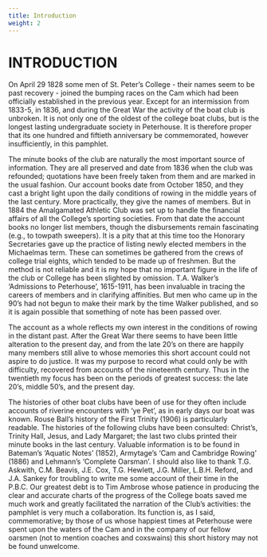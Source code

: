 ```yaml
---
title: Introduction
weight: 2
---
```


# INTRODUCTION

On April 29 1828 some men of St. Peter’s College - their names seem to be past recovery - joined the bumping races on the Cam which had been officially established in the previous year. Except for an intermission from 1833-5, in 1836, and during the Great War the activity of the boat club is unbroken. It is not only one of the oldest of the college boat clubs, but is the longest lasting undergraduate society in Peterhouse. It is therefore proper that its one hundred and fiftieth anniversary be commemorated, however insufficiently, in this pamphlet.

The minute books of the club are naturally the most important source of information. They are all preserved and date from 1836 when the club was refounded; quotations have been freely taken from them and are marked in the usual fashion. Our account books date from October 1850, and they cast a bright light upon the daily conditions of rowing in the middle years of the last century. More practically, they give the names of members. But in 1884 the Amalgamated Athletic Club was set up to handle the financial affairs of all the College’s sporting societies. From that date the account books no longer list members, though the disbursements remain fascinating (e.g., to towpath sweepers). It is a pity that at this time too the Honorary Secretaries gave up the practice of listing newly elected members in the Michaelmas term. These can sometimes be gathered from the crews of college trial eights, which tended to be made up of freshmen. But the method is not reliable and it is my hope that no important figure in the life of the club or College has been slighted by omission. T.A. Walker’s ‘Admissions to Peterhouse’, 1615-1911, has been invaluable in tracing the careers of members and in clarifying affinities. But men who came up in the 90’s had not begun to make their mark by the time Walker published, and so it is again possible that something of note has been passed over.

The account as a whole reflects my own interest in the conditions of rowing in the distant past. After the Great War there seems to have been little alteration to the present day, and from the late 20’s on there are happily many members still alive to whose memories this short account could not aspire to do justice. It was my purpose to record what could only be with difficulty, recovered from accounts of the nineteenth century. Thus in the twentieth my focus has been on the periods of greatest success: the late 20’s, middle 50’s, and the present day.

The histories of other boat clubs have been of use for they often include accounts of riverine encounters with ‘ye Pet’, as in early days our boat was known. Rouse Ball’s history of the First Trinity (1906) is particularly readable. The histories of the following clubs have been consulted: Christ’s, Trinity Hall, Jesus, and Lady Margaret; the last two clubs printed their minute books in the last century. Valuable information is to be found in Bateman’s ‘Aquatic Notes’ (1852), Armytage’s ‘Cam and Cambridge Rowing’ (1886) and Lehmann’s ‘Complete Oarsman’. I should also like to thank T.G. Askwith, C.M. Beavis, J.E. Cox, T.G. Hewlett, J.G. Miller, L.B.H. Reford, and J.A. Sankey for troubling to write me some account of their time in the P.B.C. Our greatest debt is to Tim Ambrose whose patience in producing the clear and accurate charts of the progress of the College boats saved me much work and greatly facilitated the narration of the Club’s activities: the pamphlet is very much a collaboration. Its function is, as I said, commemorative; by those of us whose happiest times at Peterhouse were spent upon the waters of the Cam and in the company of our fellow oarsmen (not to mention coaches and coxswains) this short history may not be found unwelcome.
